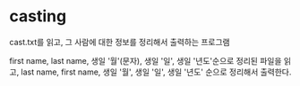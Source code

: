 # casting
cast.txt를 읽고, 그 사람에 대한 정보를 정리해서 출력하는 프로그램

first name, last name, 생일 '월'(문자), 생일 '일', 생일 '년도'순으로 정리된 파일을 읽고,
last name, first name, 생일 '월', 생일 '일', 생일 '년도' 순으로 정리해서 출력한다.
